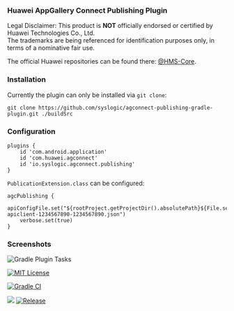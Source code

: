 ### Huawei AppGallery Connect Publishing Plugin

Legal Disclaimer: This product is **NOT** officially endorsed or certified by Huawei Technologies Co., Ltd.<br/>
The trademarks are being referenced for identification purposes only, in terms of a nominative fair use.

The official Huawei repositories can be found there: [@HMS-Core](https://github.com/orgs/HMS-Core/repositories).


### Installation

Currently the plugin can only be installed via `git clone`:

    git clone https://github.com/syslogic/agconnect-publishing-gradle-plugin.git ./buildSrc

### Configuration

````
plugins {
    id 'com.android.application'
    id 'com.huawei.agconnect'
    id 'io.syslogic.agconnect.publishing'
}
````

`PublicationExtension.class` can be configured:

````
agcPublishing {
    apiConfigFile.set("${rootProject.getProjectDir().absolutePath}${File.separator}credentials${File.separator}agc-apiclient-1234567890-1234567890.json")
    verbose.set(true)
}

````

### Screenshots

![Gradle Plugin Tasks](https://raw.githubusercontent.com/syslogic/agconnect-publishing-gradle-plugin/master/screenshots/screenshot_01.png)

[![MIT License](https://img.shields.io/github/license/syslogic/agconnect-publishing-gradle-plugin)](https://github.com/syslogic/agconnect-publishing-gradle-plugin/blob/master/LICENSE)

[![Gradle CI](https://github.com/syslogic/agconnect-publishing-gradle-plugin/actions/workflows/gradle.yml/badge.svg)](https://github.com/syslogic/agconnect-publishing-gradle-plugin/actions/workflows/gradle.yml)

[![](https://jitci.com/gh/syslogic/agconnect-publishing-gradle-plugin/svg)](https://jitci.com/gh/syslogic/agconnect-publishing-gradle-plugin) [![Release](https://jitpack.io/v/syslogic/agconnect-publishing-gradle-plugin.svg)](https://jitpack.io/#io.syslogic/agconnect-publishing-gradle-plugin)
